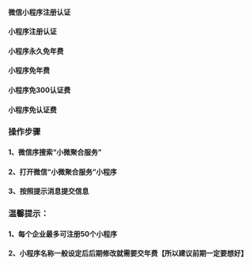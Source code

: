 #### 微信小程序注册认证
#### 小程序注册认证
#### 小程序永久免年费
#### 小程序免年费
#### 小程序免300认证费
#### 小程序免认证费

### 操作步骤
#### 1、微信序搜索“小微聚合服务”
#### 2、打开微信“小微聚合服务”小程序
#### 3、按照提示消息提交信息

### 温馨提示：
#### 1、每个企业最多可注册50个小程序
#### 2、小程序名称一般设定后后期修改就需要交年费【所以建议前期一定要想好】
